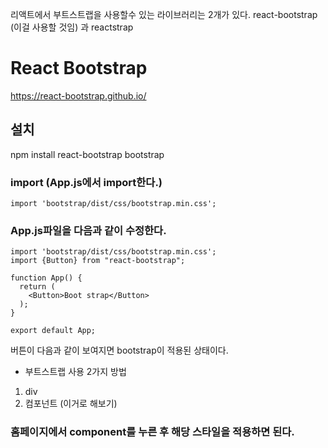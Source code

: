 리액트에서 부트스트랩을 사용할수 있는 라이브러리는 2개가 있다.
react-bootstrap (이걸 사용할 것임) 과 reactstrap



# React Bootstrap

https://react-bootstrap.github.io/

 

## 설치

npm install react-bootstrap bootstrap
 

### import (App.js에서 import한다.)

```import 'bootstrap/dist/css/bootstrap.min.css';```
 

### App.js파일을 다음과 같이 수정한다.
```
import 'bootstrap/dist/css/bootstrap.min.css';
import {Button} from "react-bootstrap";

function App() {
  return (
    <Button>Boot strap</Button>
  );
}

export default App;
```

버튼이 다음과 같이 보여지면 bootstrap이 적용된 상태이다.



* 부트스트랩 사용 2가지 방법

1. div 
2. 컴포넌트 (이거로 해보기)

### 홈페이지에서 component를 누른 후 해당 스타일을 적용하면 된다.
